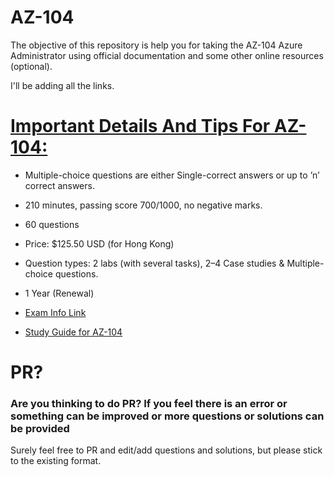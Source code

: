 # AZ-104
The objective of this repository is help you for taking the AZ-104 Azure Administrator using official documentation and some other online resources (optional).

I'll be adding all the links.

# [Important Details And Tips For AZ-104:](https://k21academy.com/microsoft-azure/admin/microsoft-azure-administrator-certification/#:~:text=Important%20Details%20And%20Tips%20For,to%20%27n%27%20correct%20answers.)

- Multiple-choice questions are either Single-correct answers or up to ’n’ correct answers.
- 210 minutes, passing score 700/1000, no negative marks.
- 60 questions
- Price: $125.50 USD (for Hong Kong)
- Question types: 2 labs (with several tasks), 2–4 Case studies & Multiple-choice questions.
- 1 Year (Renewal)


- [Exam Info Link](https://learn.microsoft.com/en-us/credentials/certifications/azure-administrator/?practice-assessment-type=certification)
- [Study Guide for AZ-104](https://learn.microsoft.com/en-us/credentials/certifications/resources/study-guides/az-104](https://learn.microsoft.com/en-us/credentials/certifications/resources/study-guides/az-104))


# PR?
### Are you thinking to do PR? If you feel there is an error or something can be improved or more questions or solutions can be provided
Surely feel free to PR and edit/add questions and solutions, but please stick to the existing format.
